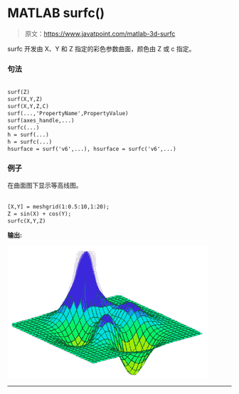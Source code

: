 # MATLAB surfc()

> 原文：<https://www.javatpoint.com/matlab-3d-surfc>

surfc 开发由 X、Y 和 Z 指定的彩色参数曲面，颜色由 Z 或 c 指定。

### 句法

```

surf(Z)
surf(X,Y,Z)
surf(X,Y,Z,C)
surf(...,'PropertyName',PropertyValue)
surf(axes_handle,...)
surfc(...)
h = surf(...)
h = surfc(...)
hsurface = surf('v6',...), hsurface = surfc('v6',...)

```

### 例子

在曲面图下显示等高线图。

```

[X,Y] = meshgrid(1:0.5:10,1:20);
Z = sin(X) + cos(Y);
surfc(X,Y,Z)

```

**输出:**

![MATLAB surfc()](img/5e6c3cf1aba73b23883f033817958e6d.png)

* * *